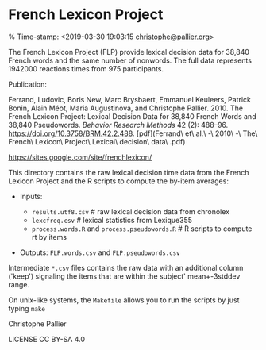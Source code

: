# French Lexicon Project

% Time-stamp: <2019-03-30 19:03:15 christophe@pallier.org>

The French Lexicon Project (FLP) provide lexical decision data for 38,840 French words and the same number of nonwords. The full data represents 1942000 reactions times from 975 participants.

Publication:

Ferrand, Ludovic, Boris New, Marc Brysbaert, Emmanuel Keuleers, Patrick Bonin, Alain Méot, Maria Augustinova, and Christophe Pallier. 2010. The French Lexicon Project: Lexical Decision Data for 38,840 French Words and 38,840 Pseudowords. _Behavior Research Methods_ 42 (2): 488–96. https://doi.org/10.3758/BRM.42.2.488. [pdf](Ferrand\ et\ al.\ -\ 2010\ -\ The\ French\ Lexicon\ Project\ Lexical\ decision\ data\ .pdf)

<https://sites.google.com/site/frenchlexicon/>



This directory contains the raw lexical decision time data from the
French Lexicon Project and the R scripts to compute the by-item
averages:

* Inputs:

   - `results.utf8.csv`  #  raw lexical decision data from chronolex 
   - `lexcfreq.csv`  #  lexical statistics from Lexique355
   - `process.words.R` and `process.pseudowords.R`  # R scripts to compute rt by items

* Outputs: `FLP.words.csv` and `FLP.pseudowords.csv`


Intermediate `*.csv` files contains the raw data with an additional
column ('keep') signaling the items that are within the subject'
mean+-3stddev range. 

On unix-like systems, the `Makefile` allows you to run the scripts by just typing `make`


Christophe Pallier


LICENSE CC BY-SA 4.0
